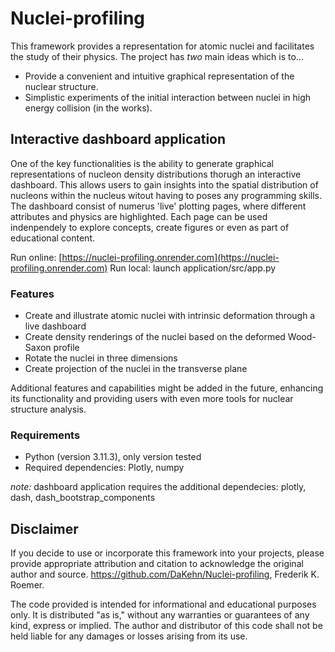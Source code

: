 # Nuclei-profiling
This framework provides a representation for atomic nuclei and facilitates the study of their physics. The project has _two_ main ideas which is to...

* Provide a convenient and intuitive graphical representation of the nuclear structure.
* Simplistic experiments of the initial interaction between nuclei in high energy collision (in the works). 


## Interactive dashboard application

One of the key functionalities is the ability to generate graphical representations of nucleon density distributions thorugh an interactive dashboard. This allows users to gain insights into the spatial distribution of nucleons within the nucleus witout having to poses any programming skills. The dashboard consist of numerus 'live' plotting pages, where different attributes and physics are highlighted. Each page can be used indenpendely to explore concepts, create figures or even as part of educational content.

Run online: [https://nuclei-profiling.onrender.com](https://nuclei-profiling.onrender.com)
Run local: launch application/src/app.py   

### Features

* Create and illustrate atomic nuclei with intrinsic deformation through a live dashboard
* Create density renderings of the nuclei based on the deformed Wood-Saxon profile
* Rotate the nuclei in three dimensions
* Create projection of the nuclei in the transverse plane

Additional features and capabilities might be added in the future, enhancing its functionality and providing users with even more tools for nuclear structure analysis.


### Requirements

* Python (version 3.11.3), only version tested 
* Required dependencies: Plotly, numpy

*note:* dashboard application requires the additional dependecies: plotly, dash, dash_bootstrap_components

## Disclaimer

If you decide to use or incorporate this framework into your projects, please provide appropriate attribution and citation to acknowledge the original author and source. https://github.com/DaKehn/Nuclei-profiling, Frederik K. Roemer.

The code provided is intended for informational and educational purposes only. It is distributed "as is," without any warranties or guarantees of any kind, express or implied. The author and distributor of this code shall not be held liable for any damages or losses arising from its use.
